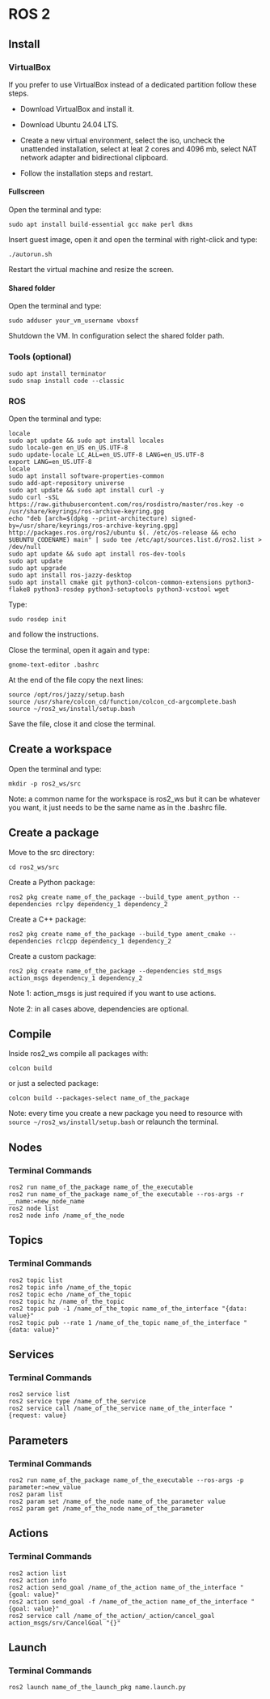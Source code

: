 # ROS 2

## Install

### VirtualBox

If you prefer to use VirtualBox instead of a dedicated partition follow these steps.

- Download VirtualBox and install it.

- Download Ubuntu 24.04 LTS.

- Create a new virtual environment, select the iso, uncheck the unattended installation, select at leat 2 cores and 4096 mb, select NAT network adapter and bidirectional clipboard.

- Follow the installation steps and restart.

#### Fullscreen

Open the terminal and type:

```
sudo apt install build-essential gcc make perl dkms
```

Insert guest image, open it and open the terminal with right-click and type:

```
./autorun.sh
```

Restart the virtual machine and resize the screen.

#### Shared folder

Open the terminal and type:

```
sudo adduser your_vm_username vboxsf
```

Shutdown the VM. In configuration select the shared folder path.

### Tools (optional)

```
sudo apt install terminator
sudo snap install code --classic
```

### ROS

Open the terminal and type:

```
locale
sudo apt update && sudo apt install locales
sudo locale-gen en_US en_US.UTF-8
sudo update-locale LC_ALL=en_US.UTF-8 LANG=en_US.UTF-8
export LANG=en_US.UTF-8
locale
sudo apt install software-properties-common
sudo add-apt-repository universe
sudo apt update && sudo apt install curl -y
sudo curl -sSL https://raw.githubusercontent.com/ros/rosdistro/master/ros.key -o /usr/share/keyrings/ros-archive-keyring.gpg
echo "deb [arch=$(dpkg --print-architecture) signed-by=/usr/share/keyrings/ros-archive-keyring.gpg] http://packages.ros.org/ros2/ubuntu $(. /etc/os-release && echo $UBUNTU_CODENAME) main" | sudo tee /etc/apt/sources.list.d/ros2.list > /dev/null
sudo apt update && sudo apt install ros-dev-tools
sudo apt update
sudo apt upgrade
sudo apt install ros-jazzy-desktop
sudo apt install cmake git python3-colcon-common-extensions python3-flake8 python3-rosdep python3-setuptools python3-vcstool wget
```

Type:

```
sudo rosdep init
```

and follow the instructions.

Close the terminal, open it again and type:

```
gnome-text-editor .bashrc
```

At the end of the file copy the next lines:

```
source /opt/ros/jazzy/setup.bash
source /usr/share/colcon_cd/function/colcon_cd-argcomplete.bash
source ~/ros2_ws/install/setup.bash
```

Save the file, close it and close the terminal.

## Create a workspace

Open the terminal and type:

```
mkdir -p ros2_ws/src
```

Note: a common name for the workspace is ros2_ws but it can be whatever you want, it just needs to be the same name as in the .bashrc file.

## Create a package

Move to the src directory:

```
cd ros2_ws/src
```

Create a Python package:

```
ros2 pkg create name_of_the_package --build_type ament_python --dependencies rclpy dependency_1 dependency_2
```

Create a C++ package:

```
ros2 pkg create name_of_the_package --build_type ament_cmake --dependencies rclcpp dependency_1 dependency_2
```

Create a custom package:

```
ros2 pkg create name_of_the_package --dependencies std_msgs action_msgs dependency_1 dependency_2
```

Note 1: action_msgs is just required if you want to use actions.

Note 2: in all cases above, dependencies are optional.

## Compile

Inside ros2_ws compile all packages with:

```
colcon build
```

or just a selected package:

```
colcon build --packages-select name_of_the_package
```

Note: every time you create a new package you need to resource with `source ~/ros2_ws/install/setup.bash` or relaunch the terminal.

## Nodes

### Terminal Commands

```
ros2 run name_of_the_package name_of_the_executable
ros2 run name_of_the_package name_of_the executable --ros-args -r __name:=new_node_name
ros2 node list
ros2 node info /name_of_the_node
```

## Topics

### Terminal Commands

```
ros2 topic list
ros2 topic info /name_of_the_topic
ros2 topic echo /name_of_the_topic
ros2 topic hz /name_of_the_topic
ros2 topic pub -1 /name_of_the_topic name_of_the_interface "{data: value}"
ros2 topic pub --rate 1 /name_of_the_topic name_of_the_interface "{data: value}"
```

## Services

### Terminal Commands

```
ros2 service list
ros2 service type /name_of_the_service
ros2 service call /name_of_the_service name_of_the_interface "{request: value}
```

## Parameters

### Terminal Commands

```
ros2 run name_of_the_package name_of_the_executable --ros-args -p parameter:=new_value
ros2 param list
ros2 param set /name_of_the_node name_of_the_parameter value
ros2 param get /name_of_the_node name_of_the_parameter
```

## Actions

### Terminal Commands

```
ros2 action list
ros2 action info
ros2 action send_goal /name_of_the_action name_of_the_interface "{goal: value}"
ros2 action send_goal -f /name_of_the_action name_of_the_interface "{goal: value}"
ros2 service call /name_of_the_action/_action/cancel_goal action_msgs/srv/CancelGoal "{}"
```

## Launch

### Terminal Commands

```
ros2 launch name_of_the_launch_pkg name.launch.py
```

